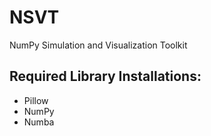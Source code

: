 # NSVT
NumPy Simulation and Visualization Toolkit

## Required Library Installations:
* Pillow
* NumPy
* Numba